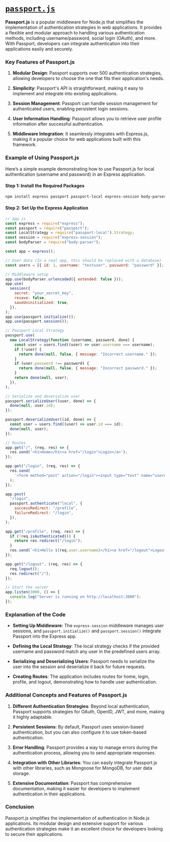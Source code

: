 # [`passport.js`](https://www.passportjs.org/)

**Passport.js** is a popular middleware for Node.js that simplifies the implementation of authentication strategies in web applications. It provides a flexible and modular approach to handling various authentication methods, including username/password, social login (OAuth), and more. With Passport, developers can integrate authentication into their applications easily and securely.

### Key Features of Passport.js

1. **Modular Design**: Passport supports over 500 authentication strategies, allowing developers to choose the one that fits their application's needs.

2. **Simplicity**: Passport's API is straightforward, making it easy to implement and integrate into existing applications.

3. **Session Management**: Passport can handle session management for authenticated users, enabling persistent login sessions.

4. **User Information Handling**: Passport allows you to retrieve user profile information after successful authentication.

5. **Middleware Integration**: It seamlessly integrates with Express.js, making it a popular choice for web applications built with this framework.

### Example of Using Passport.js

Here’s a simple example demonstrating how to use Passport.js for local authentication (username and password) in an Express application.

#### Step 1: Install the Required Packages

```bash
npm install express passport passport-local express-session body-parser
```

#### Step 2: Set Up the Express Application

```javascript
// app.js
const express = require("express");
const passport = require("passport");
const LocalStrategy = require("passport-local").Strategy;
const session = require("express-session");
const bodyParser = require("body-parser");

const app = express();

// User data (In a real app, this should be replaced with a database)
const users = [{ id: 1, username: "testuser", password: "password" }];

// Middleware setup
app.use(bodyParser.urlencoded({ extended: false }));
app.use(
  session({
    secret: "your_secret_key",
    resave: false,
    saveUninitialized: true,
  }),
);
app.use(passport.initialize());
app.use(passport.session());

// Passport Local Strategy
passport.use(
  new LocalStrategy(function (username, password, done) {
    const user = users.find((user) => user.username === username);
    if (!user) {
      return done(null, false, { message: "Incorrect username." });
    }
    if (user.password !== password) {
      return done(null, false, { message: "Incorrect password." });
    }
    return done(null, user);
  }),
);

// Serialize and deserialize user
passport.serializeUser((user, done) => {
  done(null, user.id);
});

passport.deserializeUser((id, done) => {
  const user = users.find((user) => user.id === id);
  done(null, user);
});

// Routes
app.get("/", (req, res) => {
  res.send('<h1>Home</h1><a href="/login">Login</a>');
});

app.get("/login", (req, res) => {
  res.send(
    '<form method="post" action="/login"><input type="text" name="username"/><input type="password" name="password"/><button type="submit">Login</button></form>',
  );
});

app.post(
  "/login",
  passport.authenticate("local", {
    successRedirect: "/profile",
    failureRedirect: "/login",
  }),
);

app.get("/profile", (req, res) => {
  if (!req.isAuthenticated()) {
    return res.redirect("/login");
  }
  res.send(`<h1>Hello ${req.user.username}</h1><a href="/logout">Logout</a>`);
});

app.get("/logout", (req, res) => {
  req.logout();
  res.redirect("/");
});

// Start the server
app.listen(3000, () => {
  console.log("Server is running on http://localhost:3000");
});
```

### Explanation of the Code

- **Setting Up Middleware**: The `express-session` middleware manages user sessions, and `passport.initialize()` and `passport.session()` integrate Passport into the Express app.
- **Defining the Local Strategy**: The local strategy checks if the provided username and password match any user in the predefined users array.

- **Serializing and Deserializing Users**: Passport needs to serialize the user into the session and deserialize it back for future requests.

- **Creating Routes**: The application includes routes for home, login, profile, and logout, demonstrating how to handle user authentication.

### Additional Concepts and Features of Passport.js

1. **Different Authentication Strategies**: Beyond local authentication, Passport supports strategies for OAuth, OpenID, JWT, and more, making it highly adaptable.

2. **Persistent Sessions**: By default, Passport uses session-based authentication, but you can also configure it to use token-based authentication.

3. **Error Handling**: Passport provides a way to manage errors during the authentication process, allowing you to send appropriate responses.

4. **Integration with Other Libraries**: You can easily integrate Passport.js with other libraries, such as Mongoose for MongoDB, for user data storage.

5. **Extensive Documentation**: Passport has comprehensive documentation, making it easier for developers to implement authentication in their applications.

### Conclusion

Passport.js simplifies the implementation of authentication in Node.js applications. Its modular design and extensive support for various authentication strategies make it an excellent choice for developers looking to secure their applications.
